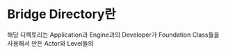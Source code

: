 # Bridge Directory란

해당 디렉토리는 Application과 Engine과의 Developer가 Foundation Class들을 사용해서 만든 Actor와 Level들의 